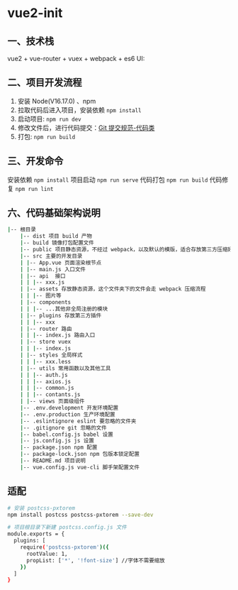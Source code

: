 # vue2-init

## 一、技术栈

vue2 + vue-router + vuex + webpack + es6
UI:

## 二、项目开发流程

1. 安装 Node(V16.17.0) 、npm
2. 拉取代码后进入项目，安装依赖 `npm install`
3. 启动项目: `npm run dev`
4. 修改文件后，进行代码提交：[Git 提交规范-代码类](https://docs.sofunny.io/pages/viewpage.action?pageId=1129167)
5. 打包: `npm run build`

## 三、开发命令

安装依赖 `npm install`
项目启动 `npm run serve`
代码打包 `npm run build`
代码修复 `npm run lint`

## 六、代码基础架构说明

```bash
|-- 根目录
    |-- dist 项目 build 产物
    |-- build 镜像打包配置文件
    |-- public 项目静态资源，不经过 webpack，以及默认的模版，适合存放第三方压缩好的资源
    |-- src 主要的开发目录
    | |-- App.vue 页面渲染根节点
    | |-- main.js 入口文件
    | |-- api  接口
    | | |-- xxx.js
    | |-- assets 存放静态资源，这个文件夹下的文件会走 webpack 压缩流程
    | | |-- 图片等
    | |-- components
    | | |-- ...其他非全局注册的模块
    | |-- plugins 存放第三方插件
    | | |-- xxx
    | |-- router 路由
    | | |-- index.js 路由入口
    | |-- store vuex
    | | |-- index.js
    | |-- styles 全局样式
    | | |-- xxx.less
    | |-- utils 常用函数以及其他工具
    | | |-- auth.js
    | | |-- axios.js
    | | |-- common.js
    | | |-- contants.js
    | |-- views 页面级组件
    |-- .env.development 开发环境配置
    |-- .env.production 生产环境配置
    |-- .eslintignore eslint 要忽略的文件夹
    |-- .gitignore git 忽略的文件
    |-- babel.config.js babel 设置
    |-- js.config.js js 设置
    |-- package.json npm 配置
    |-- package-lock.json npm 包版本锁定配置
    |-- README.md 项目说明
    |-- vue.config.js vue-cli 脚手架配置文件
```

## 适配

```bash
# 安装 postcss-pxtorem
npm install postcss postcss-pxtorem --save-dev

# 项目根目录下新建 postcss.config.js 文件
module.exports = {
  plugins: [
    require('postcss-pxtorem')({
      rootValue: 1,
      propList: ['*', '!font-size'] //字体不需要缩放
    })
  ]
}
```
